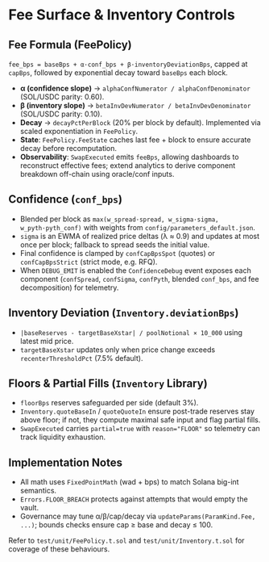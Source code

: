 # Fee Surface & Inventory Controls

## Fee Formula (FeePolicy)
`fee_bps = baseBps + α·conf_bps + β·inventoryDeviationBps`, capped at `capBps`, followed by exponential decay toward `baseBps` each block.

- **α (confidence slope)** → `alphaConfNumerator / alphaConfDenominator` (SOL/USDC parity: 0.60).
- **β (inventory slope)** → `betaInvDevNumerator / betaInvDevDenominator` (SOL/USDC parity: 0.10).
- **Decay** → `decayPctPerBlock` (20% per block by default). Implemented via scaled exponentiation in `FeePolicy`.
- **State**: `FeePolicy.FeeState` caches last fee + block to ensure accurate decay before recomputation.
- **Observability**: `SwapExecuted` emits `feeBps`, allowing dashboards to reconstruct effective fees; extend analytics to derive component breakdown off-chain using oracle/conf inputs.

## Confidence (`conf_bps`)
- Blended per block as `max(w_spread·spread, w_sigma·sigma, w_pyth·pyth_conf)` with weights from `config/parameters_default.json`.
- `sigma` is an EWMA of realized price deltas (λ ≈ 0.9) and updates at most once per block; fallback to spread seeds the initial value.
- Final confidence is clamped by `confCapBpsSpot` (quotes) or `confCapBpsStrict` (strict mode, e.g. RFQ).
- When `DEBUG_EMIT` is enabled the `ConfidenceDebug` event exposes each component (`confSpread`, `confSigma`, `confPyth`, blended `conf_bps`, and fee decomposition) for telemetry.

## Inventory Deviation (`Inventory.deviationBps`)
- `|baseReserves - targetBaseXstar| / poolNotional × 10_000` using latest mid price.
- `targetBaseXstar` updates only when price change exceeds `recenterThresholdPct` (7.5% default).

## Floors & Partial Fills (`Inventory` Library)
- `floorBps` reserves safeguarded per side (default 3%).
- `Inventory.quoteBaseIn` / `quoteQuoteIn` ensure post-trade reserves stay above floor; if not, they compute maximal safe input and flag partial fills.
- `SwapExecuted` carries `partial=true` with `reason="FLOOR"` so telemetry can track liquidity exhaustion.

## Implementation Notes
- All math uses `FixedPointMath` (wad + bps) to match Solana big-int semantics.
- `Errors.FLOOR_BREACH` protects against attempts that would empty the vault.
- Governance may tune α/β/cap/decay via `updateParams(ParamKind.Fee, ...)`; bounds checks ensure cap ≥ base and decay ≤ 100.

Refer to `test/unit/FeePolicy.t.sol` and `test/unit/Inventory.t.sol` for coverage of these behaviours.
